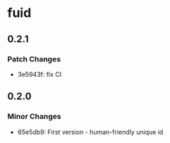 # fuid

## 0.2.1

### Patch Changes

- 3e5943f: fix CI

## 0.2.0

### Minor Changes

- 65e5db9: First version - human-friendly unique id
